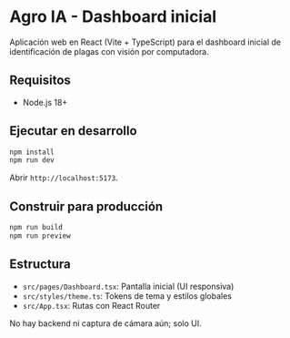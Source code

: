 # Agro IA - Dashboard inicial

Aplicación web en React (Vite + TypeScript) para el dashboard inicial de identificación de plagas con visión por computadora.

## Requisitos
- Node.js 18+

## Ejecutar en desarrollo
```bash
npm install
npm run dev
```

Abrir `http://localhost:5173`.

## Construir para producción
```bash
npm run build
npm run preview
```

## Estructura
- `src/pages/Dashboard.tsx`: Pantalla inicial (UI responsiva)
- `src/styles/theme.ts`: Tokens de tema y estilos globales
- `src/App.tsx`: Rutas con React Router

No hay backend ni captura de cámara aún; solo UI.
